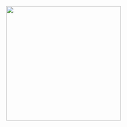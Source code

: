 
<!--
Welcome to my profile! 
-->


<p style="text-align:center;"><img src="https://user-images.githubusercontent.com/9055031/207847628-12d295de-e1da-42a7-8fc2-d5d6285552e6.gif" width="300" height="300" class="centerImage"></p>
